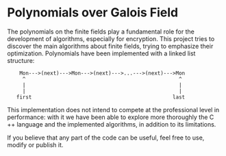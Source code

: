 # Polynomials over Galois Field

The polynomials on the finite fields play a fundamental role for the development of algorithms, especially for encryption.
This project tries to discover the main algorithms about finite fields, trying to emphasize their optimization.
Polynomials have been implemented with a linked list structure:

        Mon--->(next)--->Mon--->(next)--->...--->(next)--->Mon
         ^                                                  ^
         |                                                  |
         |                                                  |
       first                                              last

This implementation does not intend to compete at the professional level in performance: with it we have been able to explore more thoroughly the C ++ language and the implemented algorithms, in addition to its limitations.

If you believe that any part of the code can be useful, feel free to use, modify or publish it.



